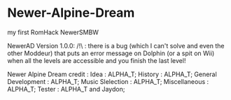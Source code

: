 # Newer-Alpine-Dream
my first RomHack NewerSMBW

NewerAD Version 1.0.0:
/!\ : there is a bug (which I can't solve and even the other Moddeur) that puts an error message on Dolphin (or a spit on Wii) when all the levels are accessible and you finish the last level!




Newer Alpine Dream credit :
Idea : ALPHA_T;
History : ALPHA_T;
General Development : ALPHA_T;
Music Slelection : ALPHA_T;
Miscellaneous : ALPHA_T;
Tester : ALPHA_T and Jaydon;

